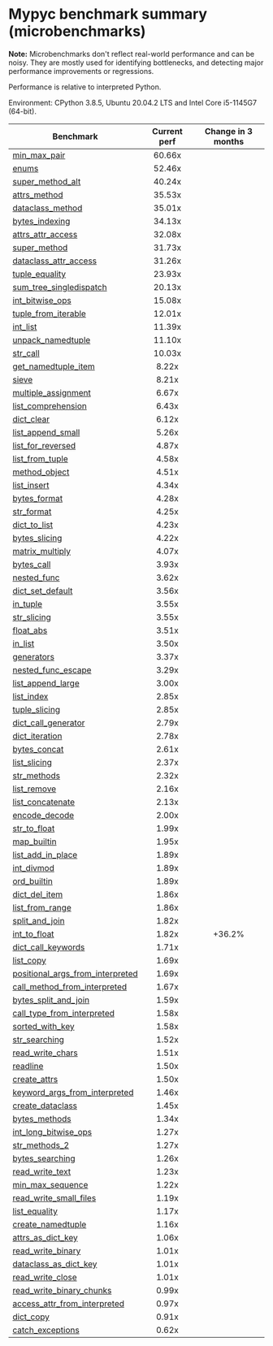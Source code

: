 # Mypyc benchmark summary (microbenchmarks)

**Note:** Microbenchmarks don't reflect real-world performance and can be noisy.
           They are mostly used for identifying bottlenecks, and detecting major performance
           improvements or regressions.

Performance is relative to interpreted Python.

Environment: CPython 3.8.5, Ubuntu 20.04.2 LTS and Intel Core i5-1145G7 (64-bit).

| Benchmark | Current perf | Change in 3 months |
| --- | :---: | :---: |
| [min_max_pair](benchmarks/min_max_pair.md) | 60.66x |  |
| [enums](benchmarks/enums.md) | 52.46x |  |
| [super_method_alt](benchmarks/super_method_alt.md) | 40.24x |  |
| [attrs_method](benchmarks/attrs_method.md) | 35.53x |  |
| [dataclass_method](benchmarks/dataclass_method.md) | 35.01x |  |
| [bytes_indexing](benchmarks/bytes_indexing.md) | 34.13x |  |
| [attrs_attr_access](benchmarks/attrs_attr_access.md) | 32.08x |  |
| [super_method](benchmarks/super_method.md) | 31.73x |  |
| [dataclass_attr_access](benchmarks/dataclass_attr_access.md) | 31.26x |  |
| [tuple_equality](benchmarks/tuple_equality.md) | 23.93x |  |
| [sum_tree_singledispatch](benchmarks/sum_tree_singledispatch.md) | 20.13x |  |
| [int_bitwise_ops](benchmarks/int_bitwise_ops.md) | 15.08x |  |
| [tuple_from_iterable](benchmarks/tuple_from_iterable.md) | 12.01x |  |
| [int_list](benchmarks/int_list.md) | 11.39x |  |
| [unpack_namedtuple](benchmarks/unpack_namedtuple.md) | 11.10x |  |
| [str_call](benchmarks/str_call.md) | 10.03x |  |
| [get_namedtuple_item](benchmarks/get_namedtuple_item.md) | 8.22x |  |
| [sieve](benchmarks/sieve.md) | 8.21x |  |
| [multiple_assignment](benchmarks/multiple_assignment.md) | 6.67x |  |
| [list_comprehension](benchmarks/list_comprehension.md) | 6.43x |  |
| [dict_clear](benchmarks/dict_clear.md) | 6.12x |  |
| [list_append_small](benchmarks/list_append_small.md) | 5.26x |  |
| [list_for_reversed](benchmarks/list_for_reversed.md) | 4.87x |  |
| [list_from_tuple](benchmarks/list_from_tuple.md) | 4.58x |  |
| [method_object](benchmarks/method_object.md) | 4.51x |  |
| [list_insert](benchmarks/list_insert.md) | 4.34x |  |
| [bytes_format](benchmarks/bytes_format.md) | 4.28x |  |
| [str_format](benchmarks/str_format.md) | 4.25x |  |
| [dict_to_list](benchmarks/dict_to_list.md) | 4.23x |  |
| [bytes_slicing](benchmarks/bytes_slicing.md) | 4.22x |  |
| [matrix_multiply](benchmarks/matrix_multiply.md) | 4.07x |  |
| [bytes_call](benchmarks/bytes_call.md) | 3.93x |  |
| [nested_func](benchmarks/nested_func.md) | 3.62x |  |
| [dict_set_default](benchmarks/dict_set_default.md) | 3.56x |  |
| [in_tuple](benchmarks/in_tuple.md) | 3.55x |  |
| [str_slicing](benchmarks/str_slicing.md) | 3.55x |  |
| [float_abs](benchmarks/float_abs.md) | 3.51x |  |
| [in_list](benchmarks/in_list.md) | 3.50x |  |
| [generators](benchmarks/generators.md) | 3.37x |  |
| [nested_func_escape](benchmarks/nested_func_escape.md) | 3.29x |  |
| [list_append_large](benchmarks/list_append_large.md) | 3.00x |  |
| [list_index](benchmarks/list_index.md) | 2.85x |  |
| [tuple_slicing](benchmarks/tuple_slicing.md) | 2.85x |  |
| [dict_call_generator](benchmarks/dict_call_generator.md) | 2.79x |  |
| [dict_iteration](benchmarks/dict_iteration.md) | 2.78x |  |
| [bytes_concat](benchmarks/bytes_concat.md) | 2.61x |  |
| [list_slicing](benchmarks/list_slicing.md) | 2.37x |  |
| [str_methods](benchmarks/str_methods.md) | 2.32x |  |
| [list_remove](benchmarks/list_remove.md) | 2.16x |  |
| [list_concatenate](benchmarks/list_concatenate.md) | 2.13x |  |
| [encode_decode](benchmarks/encode_decode.md) | 2.00x |  |
| [str_to_float](benchmarks/str_to_float.md) | 1.99x |  |
| [map_builtin](benchmarks/map_builtin.md) | 1.95x |  |
| [list_add_in_place](benchmarks/list_add_in_place.md) | 1.89x |  |
| [int_divmod](benchmarks/int_divmod.md) | 1.89x |  |
| [ord_builtin](benchmarks/ord_builtin.md) | 1.89x |  |
| [dict_del_item](benchmarks/dict_del_item.md) | 1.86x |  |
| [list_from_range](benchmarks/list_from_range.md) | 1.86x |  |
| [split_and_join](benchmarks/split_and_join.md) | 1.82x |  |
| [int_to_float](benchmarks/int_to_float.md) | 1.82x | +36.2% |
| [dict_call_keywords](benchmarks/dict_call_keywords.md) | 1.71x |  |
| [list_copy](benchmarks/list_copy.md) | 1.69x |  |
| [positional_args_from_interpreted](benchmarks/positional_args_from_interpreted.md) | 1.69x |  |
| [call_method_from_interpreted](benchmarks/call_method_from_interpreted.md) | 1.67x |  |
| [bytes_split_and_join](benchmarks/bytes_split_and_join.md) | 1.59x |  |
| [call_type_from_interpreted](benchmarks/call_type_from_interpreted.md) | 1.58x |  |
| [sorted_with_key](benchmarks/sorted_with_key.md) | 1.58x |  |
| [str_searching](benchmarks/str_searching.md) | 1.52x |  |
| [read_write_chars](benchmarks/read_write_chars.md) | 1.51x |  |
| [readline](benchmarks/readline.md) | 1.50x |  |
| [create_attrs](benchmarks/create_attrs.md) | 1.50x |  |
| [keyword_args_from_interpreted](benchmarks/keyword_args_from_interpreted.md) | 1.46x |  |
| [create_dataclass](benchmarks/create_dataclass.md) | 1.45x |  |
| [bytes_methods](benchmarks/bytes_methods.md) | 1.34x |  |
| [int_long_bitwise_ops](benchmarks/int_long_bitwise_ops.md) | 1.27x |  |
| [str_methods_2](benchmarks/str_methods_2.md) | 1.27x |  |
| [bytes_searching](benchmarks/bytes_searching.md) | 1.26x |  |
| [read_write_text](benchmarks/read_write_text.md) | 1.23x |  |
| [min_max_sequence](benchmarks/min_max_sequence.md) | 1.22x |  |
| [read_write_small_files](benchmarks/read_write_small_files.md) | 1.19x |  |
| [list_equality](benchmarks/list_equality.md) | 1.17x |  |
| [create_namedtuple](benchmarks/create_namedtuple.md) | 1.16x |  |
| [attrs_as_dict_key](benchmarks/attrs_as_dict_key.md) | 1.06x |  |
| [read_write_binary](benchmarks/read_write_binary.md) | 1.01x |  |
| [dataclass_as_dict_key](benchmarks/dataclass_as_dict_key.md) | 1.01x |  |
| [read_write_close](benchmarks/read_write_close.md) | 1.01x |  |
| [read_write_binary_chunks](benchmarks/read_write_binary_chunks.md) | 0.99x |  |
| [access_attr_from_interpreted](benchmarks/access_attr_from_interpreted.md) | 0.97x |  |
| [dict_copy](benchmarks/dict_copy.md) | 0.91x |  |
| [catch_exceptions](benchmarks/catch_exceptions.md) | 0.62x |  |
